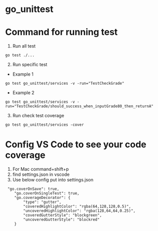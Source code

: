 # go_unittest


# Command for running test
1. Run all test
```
go test ./...
```
2. Run specific test
- Example 1
```
go test go_unittest/services -v -run="TestCheckGrade"
```
- Example 2
```
go test go_unittest/services -v -run="TestCheckGrade/should_success_when_inputGrade80_then_returnA"
```

3. Run check test coverage
```
go test go_unittest/services -cover
```


# Config VS Code to see your code coverage 
1. For Mac command+shift+p
2. find settings.json in vscode
3. Use below config put into settings.json
```
 "go.coverOnSave": true,
    "go.coverOnSingleTest": true,
    "go.coverageDecorator": {
        "type": "gutter",
        "coveredHighlightColor": "rgba(64,128,128,0.5)",
        "uncoveredHighlightColor": "rgba(128,64,64,0.25)",        
        "coveredGutterStyle": "blockgreen",
        "uncoveredGutterStyle": "blockred"
    }
```